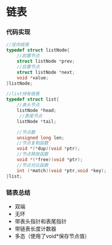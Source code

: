 # 链表

### 代码实现
```c
//双向链表
typedef struct listNode{
    //前置节点
    struct listNode *prev;
    //后置节点
    struct listNode *next;
    void *value;
}listNode;

//list持有链表
typedef struct list{
    //表头节点
    listNode *head;
     //表尾节点
    listNode *tail;

    //节点数
    unsigned long len;
    //节点复制函数
    void *(*dup)(void *ptr);
    //节点释放函数
    void *(*free)(void *ptr);
    //节点对比函数
    int (*match)(void *ptr,void *key);
}list;
```

### 链表总结
* 双端
* 无环
* 带表头指针和表尾指针
* 带链表长度计数器
* 多态（使用了void*保存节点值）
